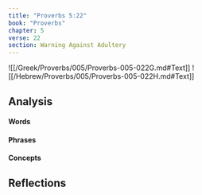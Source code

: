 ```yaml
---
title: "Proverbs 5:22"
book: "Proverbs"
chapter: 5
verse: 22
section: Warning Against Adultery
---
```

![[/Greek/Proverbs/005/Proverbs-005-022G.md#Text]]
![[/Hebrew/Proverbs/005/Proverbs-005-022H.md#Text]]

## Analysis

#### Words

#### Phrases

#### Concepts

## Reflections
